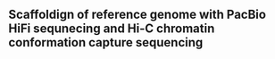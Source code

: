 ## Scaffoldign of reference genome with PacBio HiFi sequnecing and Hi-C chromatin conformation capture sequencing

